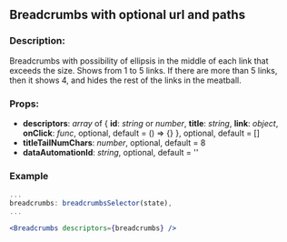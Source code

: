## **Breadcrumbs with optional url and paths**

### Description:

Breadcrumbs with possibility of ellipsis in the middle of each link that exceeds the size.
Shows from 1 to 5 links.
If there are more than 5 links, then it shows 4, and hides the rest of the links in the meatball.

### Props:

- **descriptors**: _array_ of {
  **id**: _string_ or _number_,
  **title**: _string_,
  **link**: _object_,
  **onClick**: _func_, optional, default = () => {}
  }, optional, default = []
- **titleTailNumChars**: _number_, optional, default = 8
- **dataAutomationId**: _string_, optional, default = ''

### Example

```jsx
...
breadcrumbs: breadcrumbsSelector(state),
...

<Breadcrumbs descriptors={breadcrumbs} />
```
